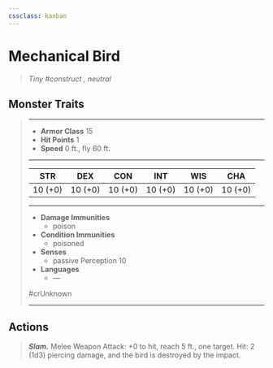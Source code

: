 ```yaml
---
cssclass: kanban
---
```


# Mechanical Bird
>*Tiny #construct , neutral*
## Monster Traits
>___
>- **Armor Class** 15
>- **Hit Points** 1
>- **Speed** 0 ft., fly 60 ft.
>___
>|STR|DEX|CON|INT|WIS|CHA|
>|:---:|:---:|:---:|:---:|:---:|:---:|
>|10 (+0)|10 (+0)|10 (+0)|10 (+0)|10 (+0)|10 (+0)|
>___
>- **Damage Immunities**
>	 - poison
>- **Condition Immunities**
>	 - poisoned
>- **Senses**
>	 - passive Perception 10
>- **Languages**
>	 - —
>
> #crUnknown
>___
## Actions
>***Slam.*** Melee Weapon Attack: +0 to hit, reach 5 ft., one target. Hit: 2 (1d3) piercing damage, and the bird is destroyed by the impact.